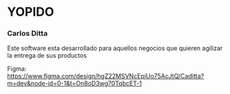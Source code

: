 <h1>YOPIDO</h1>
<h3>Carlos Ditta</h3> 
<p>Este software esta desarrollado para aquellos negocios que quieren agilizar la entrega de sus productos</p>

Figma: https://www.figma.com/design/hgZ22MSVNcEpiUo75AcJtQ/Caditta?m=dev&node-id=0-1&t=On8oD3wg70TqbcET-1
